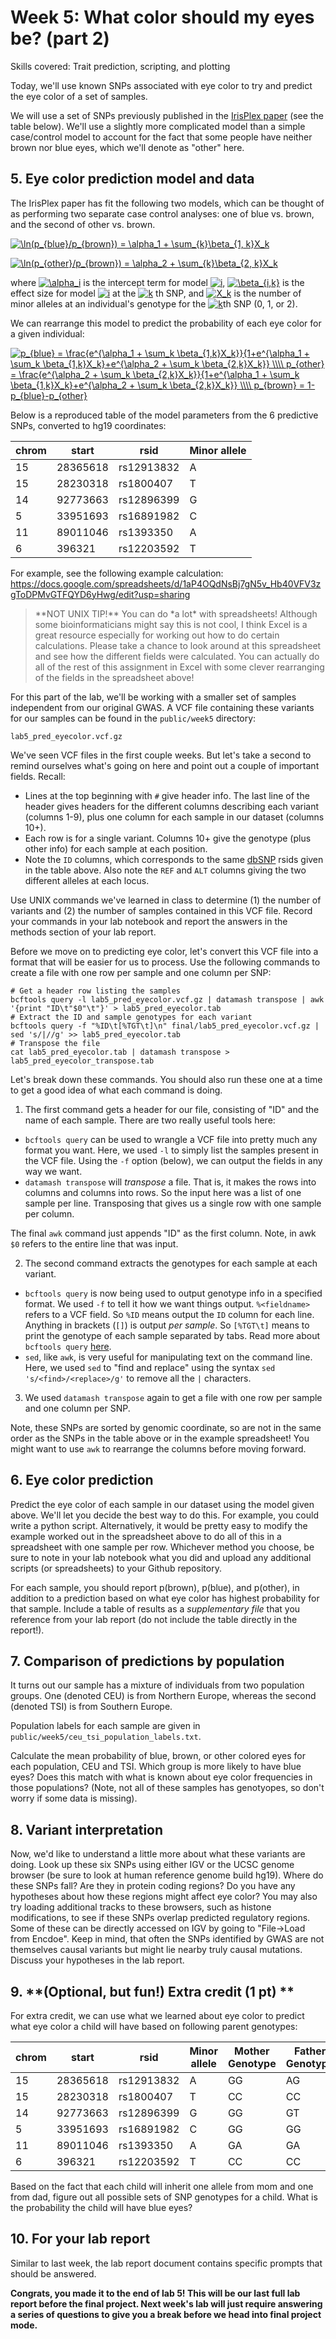 # Week 5: What color should my eyes be?  (part 2)
Skills covered: Trait prediction, scripting, and plotting

Today, we'll use known SNPs associated with eye color to try and predict the eye color of a set of samples.

We will use a set of SNPs previously published in the [IrisPlex paper](https://www.ncbi.nlm.nih.gov/pubmed/20457092) (see the table below). We'll use a slightly more complicated model than a simple case/control model to account for the fact that some people have neither brown nor blue eyes, which we'll denote as "other" here.

## 5. Eye color prediction model and data
The IrisPlex paper has fit the following two models, which can be thought of as performing two separate case control analyses: one of blue vs. brown, and the second of other vs. brown.

<a href="https://www.codecogs.com/eqnedit.php?latex=\ln(p_{blue}/p_{brown})&space;=&space;\alpha_1&space;&plus;&space;\sum_{k}\beta_{1,&space;k}X_k" target="_blank"><img src="https://latex.codecogs.com/gif.latex?\ln(p_{blue}/p_{brown})&space;=&space;\alpha_1&space;&plus;&space;\sum_{k}\beta_{1,&space;k}X_k" title="\ln(p_{blue}/p_{brown}) = \alpha_1 + \sum_{k}\beta_{1, k}X_k" /></a>

<a href="https://www.codecogs.com/eqnedit.php?latex=\ln(p_{other}/p_{brown})&space;=&space;\alpha_2&space;&plus;&space;\sum_{k}\beta_{2,&space;k}X_k" target="_blank"><img src="https://latex.codecogs.com/gif.latex?\ln(p_{other}/p_{brown})&space;=&space;\alpha_2&space;&plus;&space;\sum_{k}\beta_{2,&space;k}X_k" title="\ln(p_{other}/p_{brown}) = \alpha_2 + \sum_{k}\beta_{2, k}X_k" /></a>

where <a href="https://www.codecogs.com/eqnedit.php?latex=\alpha_i" target="_blank"><img src="https://latex.codecogs.com/gif.latex?\alpha_i" title="\alpha_i" /></a>
is the intercept term for model
<a href="https://www.codecogs.com/eqnedit.php?latex=i" target="_blank"><img src="https://latex.codecogs.com/gif.latex?i" title="i" /></a>, 
<a href="https://www.codecogs.com/eqnedit.php?latex=\beta_{i,k}" target="_blank"><img src="https://latex.codecogs.com/gif.latex?\beta_{i,k}" title="\beta_{i,k}" /></a>
is the effect size for model 
<a href="https://www.codecogs.com/eqnedit.php?latex=i" target="_blank"><img src="https://latex.codecogs.com/gif.latex?i" title="i" /></a> 
at the 
<a href="https://www.codecogs.com/eqnedit.php?latex=i" target="_blank"><img src="https://latex.codecogs.com/gif.latex?k" title="k" /></a>
th SNP, and 
<a href="https://www.codecogs.com/eqnedit.php?latex=X_k" target="_blank"><img src="https://latex.codecogs.com/gif.latex?X_k" title="X_k" /></a> 
is the number of minor alleles at an individual's genotype for the <a href="https://www.codecogs.com/eqnedit.php?latex=k" target="_blank"><img src="https://latex.codecogs.com/gif.latex?k" title="k" /></a>th SNP (0, 1, or 2). 

We can rearrange this model to predict the probability of each eye color for a given individual:

<a href="https://www.codecogs.com/eqnedit.php?latex=p_{blue}&space;=&space;\frac{e^{\alpha_1&space;&plus;&space;\sum_k&space;\beta_{1,k}X_k}}{1&plus;e^{\alpha_1&space;&plus;&space;\sum_k&space;\beta_{1,k}X_k}&plus;e^{\alpha_2&space;&plus;&space;\sum_k&space;\beta_{2,k}X_k}}&space;\\\\&space;p_{other}&space;=&space;\frac{e^{\alpha_2&space;&plus;&space;\sum_k&space;\beta_{2,k}X_k}}{1&plus;e^{\alpha_1&space;&plus;&space;\sum_k&space;\beta_{1,k}X_k}&plus;e^{\alpha_2&space;&plus;&space;\sum_k&space;\beta_{2,k}X_k}}&space;\\\\&space;p_{brown}&space;=&space;1-p_{blue}-p_{other}" target="_blank"><img src="https://latex.codecogs.com/gif.latex?p_{blue}&space;=&space;\frac{e^{\alpha_1&space;&plus;&space;\sum_k&space;\beta_{1,k}X_k}}{1&plus;e^{\alpha_1&space;&plus;&space;\sum_k&space;\beta_{1,k}X_k}&plus;e^{\alpha_2&space;&plus;&space;\sum_k&space;\beta_{2,k}X_k}}&space;\\\\&space;p_{other}&space;=&space;\frac{e^{\alpha_2&space;&plus;&space;\sum_k&space;\beta_{2,k}X_k}}{1&plus;e^{\alpha_1&space;&plus;&space;\sum_k&space;\beta_{1,k}X_k}&plus;e^{\alpha_2&space;&plus;&space;\sum_k&space;\beta_{2,k}X_k}}&space;\\\\&space;p_{brown}&space;=&space;1-p_{blue}-p_{other}" title="p_{blue} = \frac{e^{\alpha_1 + \sum_k \beta_{1,k}X_k}}{1+e^{\alpha_1 + \sum_k \beta_{1,k}X_k}+e^{\alpha_2 + \sum_k \beta_{2,k}X_k}} \\\\ p_{other} = \frac{e^{\alpha_2 + \sum_k \beta_{2,k}X_k}}{1+e^{\alpha_1 + \sum_k \beta_{1,k}X_k}+e^{\alpha_2 + \sum_k \beta_{2,k}X_k}} \\\\ p_{brown} = 1-p_{blue}-p_{other}" /></a>

Below is a reproduced table of the model parameters from the 6 predictive SNPs, converted to hg19 coordinates:

| chrom | start | rsid | Minor allele |
|----------|----------|-------|------|
| 15 | 28365618 | rs12913832 | A |
| 15 | 28230318 | rs1800407 | T |
| 14 | 92773663 | rs12896399 | G |
| 5 | 33951693 | rs16891982 | C |
| 11 | 89011046 | rs1393350 | A |
| 6 | 396321 | rs12203592 | T |

For example, see the following example calculation:
https://docs.google.com/spreadsheets/d/1aP4OQdNsBj7gN5v_Hb40VFV3zgToDPMvGTFQYD6yHwg/edit?usp=sharing

<blockquote>
 **NOT UNIX TIP!** You can do *a lot* with spreadsheets! Although some bioinformaticians might say this is not cool, I think Excel is a great resource especially for working out how to do certain calculations. Please take a chance to look around at this spreadsheet and see how the different fields were calculated. You can actually do all of the rest of this assignment in Excel with some clever rearranging of the fields in the spreadsheet above!
</blockquote>

For this part of the lab, we'll be working with a smaller set of samples independent from our original GWAS. A VCF file containing these variants for our samples can be found in the `public/week5` directory:

```
lab5_pred_eyecolor.vcf.gz
```

We've seen VCF files in the first couple weeks. But let's take a second to remind ourselves what's going on here and point out a couple of important fields. Recall:

* Lines at the top beginning with `#` give header info. The last line of the header gives headers for the different columns describing each variant (columns 1-9), plus one column for each sample in our dataset (columns 10+).
* Each row is for a single variant. Columns 10+ give the genotype (plus other info) for each sample at each position. 
* Note the `ID` columns, which corresponds to the same [dbSNP](https://www.ncbi.nlm.nih.gov/projects/SNP/) rsids given in the table above. Also note the `REF` and `ALT` columns giving the two different alleles at each locus.

Use UNIX commands we've learned in class to determine (1) the number of variants and (2) the number of samples contained in this VCF file. Record your commands in your lab notebook and report the answers in the methods section of your lab report.

Before we move on to predicting eye color, let's convert this VCF file into a format that will be easier for us to process. Use the following commands to create a file with one row per sample and one column per SNP:

```
# Get a header row listing the samples
bcftools query -l lab5_pred_eyecolor.vcf.gz | datamash transpose | awk '{print "ID\t"$0"\t"}' > lab5_pred_eyecolor.tab
# Extract the ID and sample genotypes for each variant
bcftools query -f "%ID\t[%TGT\t]\n" final/lab5_pred_eyecolor.vcf.gz | sed 's/|//g' >> lab5_pred_eyecolor.tab
# Transpose the file
cat lab5_pred_eyecolor.tab | datamash transpose > lab5_pred_eyecolor_transpose.tab
```

Let's break down these commands. You should also run these one at a time to get a good idea of what each command is doing.

1. The first command gets a header for our file, consisting of "ID" and the name of each sample. There are two really useful tools here:

* `bcftools query` can be used to wrangle a VCF file into pretty much any format you want. Here, we used `-l` to simply list the samples present in the VCF file. Using the `-f` option (below), we can output the fields in any way we want.
* `datamash transpose` will *transpose* a file. That is, it makes the rows into columns and columns into rows. So the input here was a list of one sample per line. Transposing that gives us a single row with one sample per column.

The final `awk` command just appends "ID" as the first column. Note, in awk `$0` refers to the entire line that was input.

2. The second command extracts the genotypes for each sample at each variant.

* `bcftools query` is now being used to output genotype info in a specified format. We used `-f` to tell it how we want things output. `%<fieldname>` refers to a VCF field. So `%ID` means output the `ID` column for each line. Anything in brackets (`[]`) is output *per sample*. So `[%TGT\t]` means to print the genotype of each sample separated by tabs. Read more about `bcftools query` [here](https://samtools.github.io/bcftools/bcftools-man.html#query).
* `sed`, like `awk`, is very useful for manipulating text on the command line. Here, we used `sed` to "find and replace" using the syntax `sed 's/<find>/<replace>/g'` to remove all the `|` characters.

3. We used `datamash transpose` again to get a file with one row per sample and one column per SNP.

Note, these SNPs are sorted by genomic coordinate, so are not in the same order as the SNPs in the table above or in the example spreadsheet! You might want to use `awk` to rearrange the columns before moving forward.

## 6. Eye color prediction

Predict the eye color of each sample in our dataset using the model given above. We'll let you decide the best way to do this. For example, you could write a python script. Alternatively, it would be pretty easy to modify the example worked out in the spreadsheet above to do all of this in a spreadsheet with one sample per row. Whichever method you choose, be sure to note in your lab notebook what you did and upload any additional scripts (or spreadsheets) to your Github repository.

For each sample, you should report p(brown), p(blue), and p(other), in addition to a prediction based on what eye color has highest probability for that sample. Include a table of results as a *supplementary file* that you reference from your lab report (do not include the table directly in the report!).

## 7. Comparison of predictions by population

It turns out our sample has a mixture of individuals from two population groups. One (denoted CEU) is from Northern Europe, whereas the second (denoted TSI) is from Southern Europe.

Population labels for each sample are given in `public/week5/ceu_tsi_population_labels.txt`.

Calculate the mean probability of blue, brown, or other colored eyes for each population, CEU and TSI. Which group is more likely to have blue eyes? Does this match with what is known about eye color frequencies in those populations? (Note, not all of these samples has genotyopes, so don't worry if some data is missing).

## 8. Variant interpretation

Now, we'd like to understand a little more about what these variants are doing. Look up these six SNPs using either IGV or the UCSC genome browser (be sure to look at human reference genome build hg19). Where do these SNPs fall? Are they in protein coding regions? Do you have any hypotheses about how these regions might affect eye color? You may also try loading additional tracks to these browsers, such as histone modifications, to see if these SNPs overlap predicted regulatory regions. Some of these can be directly accessed on IGV by going to "File->Load from Encdoe". Keep in mind, that often the SNPs identified by GWAS are not themselves causal variants but might lie nearby truly causal mutations. Discuss your hypotheses in the lab report.

## 9. **(Optional, but fun!) Extra credit (1 pt) **

For extra credit, we can use what we learned about eye color to predict what eye color a child will have based on following parent genotypes:

| chrom | start | rsid | Minor allele | Mother Genotype | Father Genotype |
|----------|----------|-------|------|--------|--------|
| 15 | 28365618 | rs12913832 | A | GG | AG |
| 15 | 28230318 | rs1800407 | T | CC | CC |
| 14 | 92773663 | rs12896399 | G | GG | GT |
| 5 | 33951693 | rs16891982 | C | GG | GG |
| 11 | 89011046 | rs1393350 | A |GA | GA |
| 6 | 396321 | rs12203592 | T | CC | CC |

Based on the fact that each child will inherit one allele from mom and one from dad, figure out all possible sets of SNP genotypes for a child. What is the probability the child will have blue eyes?

## 10. For your lab report
Similar to last week, the lab report document contains specific prompts that should be answered.

**Congrats, you made it to the end of lab 5! This will be our last full lab report before the final project. Next week's lab will just require answering a series of questions to give you a break before we head into final project mode.**
